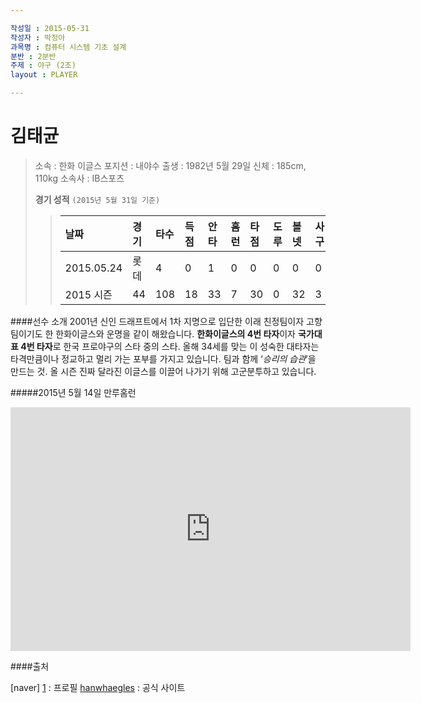 ```yaml
---

작성일 : 2015-05-31
작성자 : 박정아
과목명 : 컴퓨터 시스템 기초 설계 
분반 : 2분반
주제 : 야구 (2조)
layout : PLAYER

---
```



김태균
===

>소속 : 한화 이글스
>포지션 : 내야수
>출생 : 1982년 5월 29일
>신체 : 185cm, 110kg
>소속사 : IB스포츠
>
>**경기 성적**
>`(2015년 5월 31일 기준)`
> >|       날짜      |    경기   | 타수 | 득점 | 안타 | 홈런 | 타점 | 도루 | 볼넷 | 사구 | 삼진 | 타율 |
> > | :------------- | :----- | :----- | :----- | :----- | :----- | :----- | :----- | :----- | :----- | :----- | :----- |
> >| 2015.05.24 | 롯데 |    4   |    0    |    1   |     0   |    0   |     0   |    0   |     0   |    1   |   0.250   |
> > | 2015 시즌  |   44   |  108  |    18  |   33  |    7   |   30  |    0   |   32  |     3   |   17   | 0.306 |


####선수 소개
2001년 신인 드래프트에서 1차 지명으로 입단한 이래 친정팀이자 고향팀이기도 한 한화이글스와 운명을 같이 해왔습니다. **한화이글스의 4번 타자**이자 **국가대표 4번 타자**로 한국 프로야구의 스타 중의 스타. 올해 34세를 맞는 이 성숙한 대타자는 타격만큼이나 정교하고 멀리 가는 포부를 가지고 있습니다. 팀과 함께 ‘*승리의 습관*’을 만드는 것. 올 시즌 진짜 달라진 이글스를 이끌어 나가기 위해 고군분투하고 있습니다.

#####2015년 5월 14일 만루홈런
<iframe width="640" height="390" src="https://www.youtube.com/embed/GUPEJZKuWEM" frameborder="0" allowfullscreen></iframe>

####출처

[naver] [1] : 프로필
[hanwhaegles](http://www.hanwhaeagles.co.kr/html/players/player/hPlayer_view.asp?sGubunCd=PLGB1P&sMSId=P190) : 공식 사이트


[1]: http://search.naver.com/search.naver?sm=tab_hty.top&where=nexearch&ie=utf8&query=%EA%B9%80%ED%83%9C%EA%B7%A0
